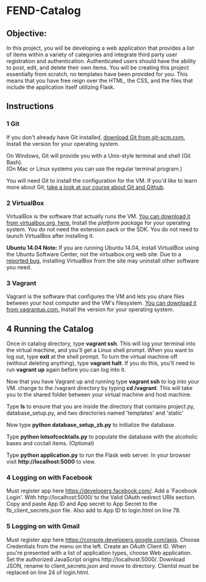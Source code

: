 # FEND-Catalog

## Objective: 
In this project, you will be developing a web application that provides a list of items within a variety of categories and integrate third party user registration and authentication. Authenticated users should have the ability to post, edit, and delete their own items.
You will be creating this project essentially from scratch, no templates have been provided for you. This means that you have free reign over the HTML, the CSS, and the files that include the application itself utilizing Flask.

## Instructions

### 1 Git

If you don't already have Git installed, [download Git from git-scm.com.](http://git-scm.com/downloads) Install the version for your operating system.

On Windows, Git will provide you with a Unix-style terminal and shell (Git Bash).  
(On Mac or Linux systems you can use the regular terminal program.)

You will need Git to install the configuration for the VM. If you'd like to learn more about Git, [take a look at our course about Git and Github](http://www.udacity.com/course/ud775).

### 2 VirtualBox

VirtualBox is the software that actually runs the VM. [You can download it from virtualbox.org, here.](https://www.virtualbox.org/wiki/Downloads)  Install the *platform package* for your operating system.  You do not need the extension pack or the SDK. You do not need to launch VirtualBox after installing it.

**Ubuntu 14.04 Note:** If you are running Ubuntu 14.04, install VirtualBox using the Ubuntu Software Center, not the virtualbox.org web site. Due to a [reported bug](http://ubuntuforums.org/showthread.php?t=2227131), installing VirtualBox from the site may uninstall other software you need.

### 3 Vagrant

Vagrant is the software that configures the VM and lets you share files between your host computer and the VM's filesystem.  [You can download it from vagrantup.com.](https://www.vagrantup.com/downloads) Install the version for your operating system.

## 4 Running the Catalog
Once in catalog directory, type **vagrant ssh**. This will log your terminal into the virtual machine, and you'll get a Linux shell prompt. When you want to log out, type **exit** at the shell prompt.  To turn the virtual machine off (without deleting anything), type **vagrant halt**. If you do this, you'll need to run **vagrant up** again before you can log into it.


Now that you have Vagrant up and running type **vagrant ssh** to log into your VM.  change to the /vagrant directory by typing **cd /vagrant**. This will take you to the shared folder between your virtual machine and host machine.

Type **ls** to ensure that you are inside the directory that contains project.py, database_setup.py, and two directories named 'templates' and 'static'

Now type **python database_setup_zb.py** to initialize the database.

Type **python lotsofcocktails.py** to populate the database with the alcoholic bases and coctail items. (Optional)

Type **python application.py** to run the Flask web server. In your browser visit **http://localhost:5000** to view.

### 4 Logging on with Facebook

Must register app here https://developers.facebook.com/. Add a 'Facebook Login'. With http://localhost:5000/ to the Valid OAuth redirect URIs section. Copy and paste App ID and App secret to App Secret to the fb_client_secrets.json file. Also add to App ID to login.html on line 78.

### 5 Logging on with Gmail 

Must register app here https://console.developers.google.com/apis. Choose Credentials from the menu on the left. Create an OAuth Client ID. When you're presented with a list of application types, choose Web application. Set the authorized JavaScript origins http://localhost:5000/. Download JSON, rename to client_secrets.json and move to directory. Clientid must be replaced on line 24 of login.html.
